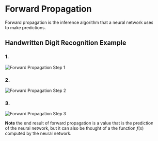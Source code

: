 # Forward Propagation

Forward propagation is the inference algorithm that a neural network uses to make predictions.

## Handwritten Digit Recognition Example

### 1.

![Forward Propagation Step 1](/ForwardPropHandDigit1.PNG 'Step 1 forward propagation for handwriteen digit recognition')

### 2.

![Forward Propagation Step 2](/ForwardPropHandDigit2.PNG 'Step 2 forward propagation for handwriteen digit recognition')

### 3.

![Forward Propagation Step 3](/ForwardPropHandDigit3.PNG 'Step 3 forward propagation for handwriteen digit recognition')

**Note** the end result of forward propagation is a value that is the prediction of the neural network, but it can also be thought of a the function $f(x)$ computed by the neural network.
